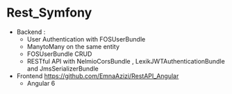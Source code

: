 # Rest_Symfony
 - Backend : 
     * User Authentication with FOSUserBundle
     * ManytoMany on the same entity
     * FOSUserBundle CRUD 
     * RESTful API with NelmioCorsBundle , LexikJWTAuthenticationBundle and JmsSerializerBundle  
- Frontend https://github.com/EmnaAzizi/RestAPI_Angular 
   * Angular 6 
